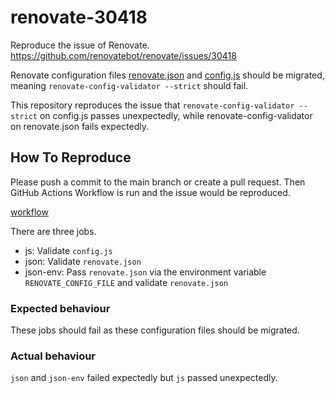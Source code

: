# renovate-30418

Reproduce the issue of Renovate. https://github.com/renovatebot/renovate/issues/30418

Renovate configuration files [renovate.json](renovate.json) and [config.js](config.js) should be migrated, meaning `renovate-config-validator --strict` should fail.

This repository reproduces the issue that `renovate-config-validator --strict` on config.js passes unexpectedly, while renovate-config-validator on renovate.json fails expectedly.

## How To Reproduce

Please push a commit to the main branch or create a pull request.
Then GitHub Actions Workflow is run and the issue would be reproduced.

[workflow](.github/workflows/test.yaml)

There are three jobs.

- js: Validate `config.js`
- json: Validate `renovate.json`
- json-env: Pass `renovate.json` via the environment variable `RENOVATE_CONFIG_FILE` and validate `renovate.json`

### Expected behaviour

These jobs should fail as these configuration files should be migrated.

### Actual behaviour

`json` and `json-env` failed expectedly but `js` passed unexpectedly.
